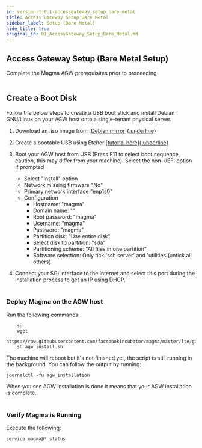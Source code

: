 ```yaml
---
id: version-1.0.1-accessgateway_setup_bare_metal
title: Access Gateway Setup Bare Metal
sidebar_label: Setup (Bare Metal)
hide_title: true
original_id: 01_AccessGateway_Setup_Bare_Metal.md
---
```


## Access Gateway Setup (Bare Metal Setup)


Complete the Magma AGW prerequisites prior to proceeding.<br><br/>

## Create a Boot Disk

Follow the below steps to create a USB boot stick and install Debian GNU/Linux on your AGW host onto a single-tenant physical server.

   1. Download an .iso image from [[Debian
        mirror]{.underline}](http://cdimage.debian.org/mirror/cdimage/archive/9.9.0/amd64/iso-cd/debian-9.9.0-amd64-netinst.iso)
        
   2. Create a bootable USB using Etcher [[tutorial
        here]{.underline}](https://tutorials.ubuntu.com/tutorial/tutorial-create-a-usb-stick-on-macos#0)

   3. Boot your AGW host from USB
      (Press F11 to select boot sequence, caution, this may differ from your machine). Select the non-UEFI option if prompted
      
      * Select "Install" option
      * Network missing firmware "No"
      * Primary network interface "enp1s0"
      * Configuration
         - Hostname:       "magma"
         - Domain name:    ""
         - Root password:  "magma"
         - Username:       "magma"
         - Password:       "magma"
         - Partition disk: "Use entire disk"
         - Select disk to partition: "sda"
         - Partitioning scheme: "All files in one partition"
         - Software selection: Only tick 'ssh server' and 'utilities'(untick all others)
    

   4.  Connect your SGi interface to the Internet and select this port during the installation process to get an IP using DHCP.<br><br/>

### Deploy Magma on the AGW host

Run the following commands:

```
    su
    wget
    https://raw.githubusercontent.com/facebookincubator/magma/master/lte/gateway/deploy/agw_install.sh
    sh agw_install.sh
```

The machine will reboot but it's not finished yet, the script is still running in the background. You can follow the output by running:

```
journalctl -fu agw_installation
```

When you see AGW installation is done it means that your AGW installation is complete.<br><br/>

### Verify Magma is Running

Execute the following:

```
service magma@* status
```



